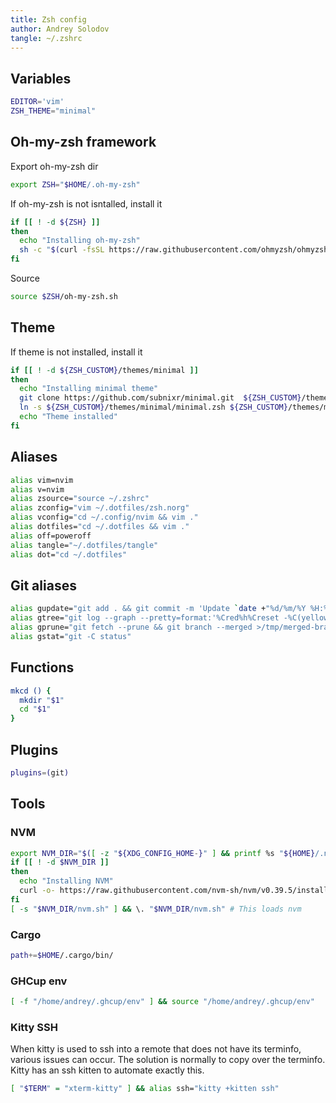 ```yaml
---
title: Zsh config
author: Andrey Solodov
tangle: ~/.zshrc
---
```


## Variables
```sh
EDITOR='vim'
ZSH_THEME="minimal"
```

## Oh-my-zsh framework

 Export oh-my-zsh dir
```sh
export ZSH="$HOME/.oh-my-zsh"
```

If oh-my-zsh is not isntalled, install it
```sh
if [[ ! -d ${ZSH} ]]
then
  echo "Installing oh-my-zsh"
  sh -c "$(curl -fsSL https://raw.githubusercontent.com/ohmyzsh/ohmyzsh/master/tools/install.sh)" "" --keep-zshrc
fi
```
Source
```sh
source $ZSH/oh-my-zsh.sh
```

## Theme
If theme is not installed, install it
```sh
if [[ ! -d ${ZSH_CUSTOM}/themes/minimal ]]
then
  echo "Installing minimal theme"
  git clone https://github.com/subnixr/minimal.git  ${ZSH_CUSTOM}/themes/minimal
  ln -s ${ZSH_CUSTOM}/themes/minimal/minimal.zsh ${ZSH_CUSTOM}/themes/minimal.zsh-theme
  echo "Theme installed"
fi
```

## Aliases
```sh
alias vim=nvim
alias v=nvim
alias zsource="source ~/.zshrc"
alias zconfig="vim ~/.dotfiles/zsh.norg"
alias vconfig="cd ~/.config/nvim && vim ."
alias dotfiles="cd ~/.dotfiles && vim ." 
alias off=poweroff
alias tangle="~/.dotfiles/tangle"
alias dot="cd ~/.dotfiles"
```

## Git aliases
```sh
alias gupdate="git add . && git commit -m 'Update `date +"%d/%m/%Y %H:%M"`' && git push origin master"
alias gtree="git log --graph --pretty=format:'%Cred%h%Creset -%C(yellow)%d%Creset %s %Cgreen(%cr) %C(bold blue)<%an>%Creset' --abbrev-commit"
alias gprune="git fetch --prune && git branch --merged >/tmp/merged-branches && vi /tmp/merged-branches && xargs git branch -d </tmp/merged-branches"
alias gstat="git -C status"
```

## Functions
```sh
mkcd () {
  mkdir "$1"
  cd "$1"
}
```

## Plugins
```sh
plugins=(git)
```

## Tools

### NVM
```sh
export NVM_DIR="$([ -z "${XDG_CONFIG_HOME-}" ] && printf %s "${HOME}/.nvm" || printf %s "${XDG_CONFIG_HOME}/nvm")"
if [[ ! -d $NVM_DIR ]]
then
  echo "Installing NVM"
  curl -o- https://raw.githubusercontent.com/nvm-sh/nvm/v0.39.5/install.sh | bash 
fi
[ -s "$NVM_DIR/nvm.sh" ] && \. "$NVM_DIR/nvm.sh" # This loads nvm
```

### Cargo
```sh
path+=$HOME/.cargo/bin/
```

### GHCup env
```sh
[ -f "/home/andrey/.ghcup/env" ] && source "/home/andrey/.ghcup/env"
```

### Kitty SSH
When kitty is used to ssh into a remote that does not have its terminfo, various issues can occur. The solution is normally to copy over the terminfo. Kitty has an ssh kitten to automate exactly this.
```sh
[ "$TERM" = "xterm-kitty" ] && alias ssh="kitty +kitten ssh"
```
